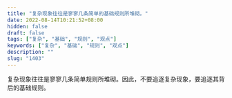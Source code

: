 ```yaml
---
title: "复杂现象往往是寥寥几条简单的基础规则所堆砌。"
date: 2022-08-14T10:21:52+08:00
hidden: false
draft: false
tags: ["复杂", "基础", "规则", "观点"]
keywords: ["复杂", "基础", "规则", "观点"]
description: ""
slug: "1403"
---
```


复杂现象往往是寥寥几条简单规则所堆砌。因此，不要追逐复杂现象，要追逐其背后的基础规则。
